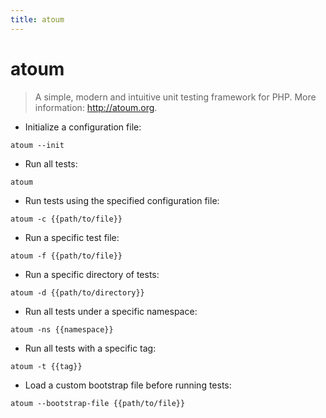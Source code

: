 ```yaml
---
title: atoum
---
```

# atoum

> A simple, modern and intuitive unit testing framework for PHP.
> More information: <http://atoum.org>.

- Initialize a configuration file:

`atoum --init`

- Run all tests:

`atoum`

- Run tests using the specified configuration file:

`atoum -c {{path/to/file}}`

- Run a specific test file:

`atoum -f {{path/to/file}}`

- Run a specific directory of tests:

`atoum -d {{path/to/directory}}`

- Run all tests under a specific namespace:

`atoum -ns {{namespace}}`

- Run all tests with a specific tag:

`atoum -t {{tag}}`

- Load a custom bootstrap file before running tests:

`atoum --bootstrap-file {{path/to/file}}`
